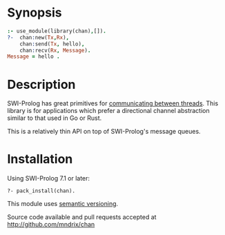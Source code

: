 # Synopsis

```prolog
:- use_module(library(chan),[]).
?-  chan:new(Tx,Rx),
    chan:send(Tx, hello),
    chan:recv(Rx, Message).
Message = hello .
```

# Description

SWI-Prolog has great primitives for [communicating between threads](http://www.swi-prolog.org/pldoc/man?section=threadcom).  This library is for applications which prefer a directional channel abstraction similar to that used in Go or Rust.

This is a relatively thin API on top of SWI-Prolog's message queues.

# Installation

Using SWI-Prolog 7.1 or later:

    ?- pack_install(chan).

This module uses [semantic versioning](http://semver.org/).

Source code available and pull requests accepted at
http://github.com/mndrix/chan
